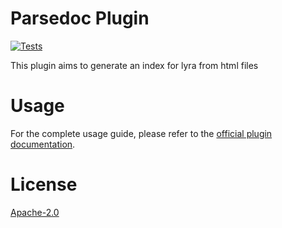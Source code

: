 # Parsedoc Plugin
[![Tests](https://github.com/LyraSearch/plugin-parsedoc/actions/workflows/tests.yml/badge.svg?branch=main)](https://github.com/LyraSearch/plugin-parsedoc/actions/workflows/tests.yml)

This plugin aims to generate an index for lyra from html files

# Usage

For the complete usage guide, please refer to the [official plugin documentation](https://docs.lyrasearch.io/plugins/parsedoc-plugin).

# License

[Apache-2.0](/LICENSE.md)
